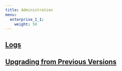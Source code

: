 ```yaml
---
title: Administration
menu:
  enterprise_1_1:
    weight: 50
---
```


## [Logs](/enterprise/v1.1/administration/logs/)

## [Upgrading from Previous Versions](/enterprise/v1.1/administration/upgrading/)

